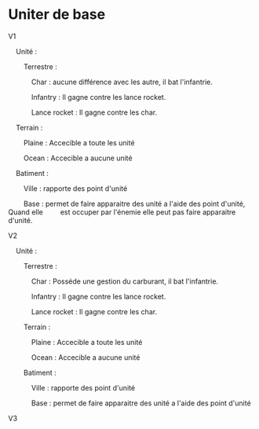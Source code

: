 # Uniter de base





V1

    Unité :

        Terrestre :

            Char : aucune différence avec les autre, il bat l'infantrie.

            Infantry : Il gagne contre les lance rocket.

            Lance rocket : Il gagne contre les char.

    Terrain :

        Plaine : Accecible a toute les unité

        Ocean : Accecible a aucune unité



    Batiment :

        Ville : rapporte des point d'unité

        Base : permet de faire apparaitre des unité a l'aide des point d'unité, Quand elle         est occuper par l'énemie elle peut pas faire apparaitre d'unité.



V2

    Unité :

        Terrestre :

            Char :  Posséde une gestion du carburant, il bat l'infantrie.

            Infantry : Il gagne contre les lance rocket.

            Lance rocket : Il gagne contre les char.

        Terrain :

            Plaine : Accecible a toute les unité

            Ocean : Accecible a aucune unité

        Batiment :

            Ville : rapporte des point d'unité

            Base : permet de faire apparaitre des unité a l'aide des point d'unité



V3


